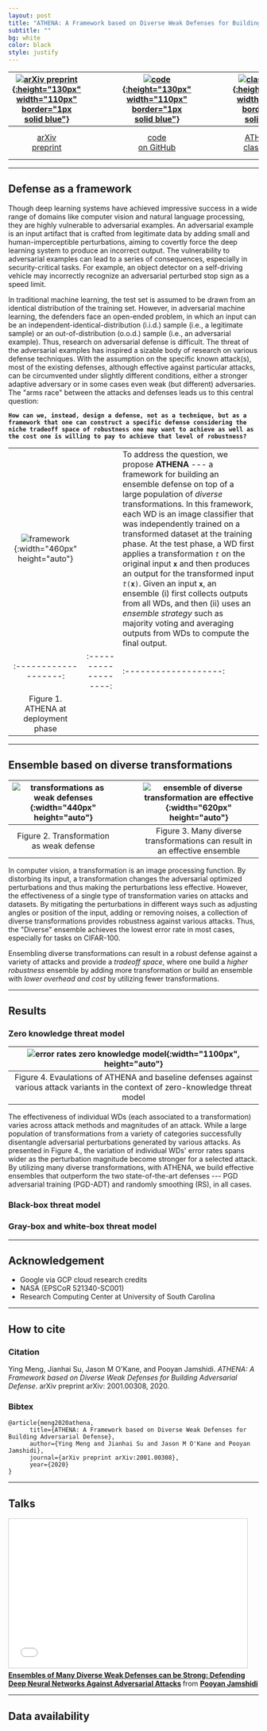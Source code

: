 ```yaml
---
layout: post
title: "ATHENA: A Framework based on Diverse Weak Defenses for Building Adversarial Defense"
subtitle: ""
bg: white
color: black
style: justify
---
```



|[![arXiv preprint](./img/posts/athena_preprint.png "arXiv preprint"){:height="130px" width="110px" border="1px solid blue"}](https://arxiv.org/abs/2001.00308 "arXiv preprint")||[![code](./img/posts/athena_code.png "code on GitHub"){:height="130px" width="110px" border="1px solid blue"}](https://github.com/softsys4ai/athena "code on GitHub")||[![class project](./img/posts/class_project.png "class project"){:height="130px" width="110px" border="1px solid blue"}](https://github.com/csce585-mlsystems/project-athena "class project")||[![tutorial](./img/posts/tutorial_craftAE_zk.png "Generate zero knowledge AEs tutorial"){:height="130px" width="110px" border="1px solid blue"}](https://github.com/csce585-mlsystems/project-athena/blob/master/notebooks/Task1_GenerateAEs_ZeroKnowledgeModel.ipynb "Generate zero knowledge AEs tutorial")|
|:------------:|:------------:|:------------:|:------------:|:------------:|:------------:|:------------:|
|[arXiv <br> preprint](https://arxiv.org/abs/2001.00308)|&nbsp;&nbsp;&nbsp;&nbsp;&nbsp;&nbsp;&nbsp;&nbsp;&nbsp;&nbsp;&nbsp;&nbsp;|[code <br> on GitHub](https://github.com/softsys4ai/athena)|&nbsp;&nbsp;&nbsp;&nbsp;&nbsp;&nbsp;&nbsp;&nbsp;&nbsp;&nbsp;&nbsp;&nbsp;|[ATHENA for <br> class project](https://github.com/csce585-mlsystems/project-athena)|&nbsp;&nbsp;&nbsp;&nbsp;&nbsp;&nbsp;&nbsp;&nbsp;&nbsp;&nbsp;&nbsp;&nbsp;|[tutorial: <br> generate AEs <br> in ZK model](https://github.com/csce585-mlsystems/project-athena/blob/master/notebooks/Task1_GenerateAEs_ZeroKnowledgeModel.ipynb)|


--------
## Defense as a framework
Though deep learning systems have achieved impressive success in a wide range of domains like computer vision and natural language processing, they are highly vulnerable to adversarial examples. An adversarial example is an input artifact that is crafted from legitimate data by adding small and human-imperceptible perturbations, aiming to covertly force the deep learning system to produce an incorrect output. The vulnerability to adversarial examples can lead to a series of consequences, especially in security-critical tasks. For example, an object detector on a self-driving vehicle may incorrectly recognize an adversarial perturbed stop sign as a speed limit. 

In traditional machine learning, the test set is assumed to be drawn from an identical distribution of the training set. However, in adversarial machine learning, the defenders face an open-ended problem, in which an input can be an independent-identical-distribution (i.i.d.) sample (i.e., a legitimate sample) or an out-of-distribution (o.o.d.) sample (i.e., an adversarial example). Thus, research on adversarial defense is difficult. The threat of the adversarial examples has inspired a sizable body of research on various defense techniques. With the assumption on the specific known attack(s), most of the existing defenses, although effective against particular attacks, can be circumvented under slightly different conditions, either a stronger adaptive adversary or in some cases even weak (but different) adversaries. The "arms race" between the attacks and defenses leads us to this central question:

**`How can we, instead, design a defense, not as a technique, but as a framework that one can construct a specific defense considering the niche tradeoff space of robustness one may want to achieve as well as the cost one is willing to pay to achieve that level of robustness?`**

||||
|:-------------------:|:-------------------:|-------------------|
|![framework](./img/posts/athena_fwk_test.png){:width="460px" height="auto"}||To address the question, we propose **ATHENA** --- a framework for building an ensemble defense on top of a large population of *diverse* transformations. In this framework, each WD is an image classifier that was independently trained on a transformed dataset at the training phase. At the test phase, a WD first applies a transformation *`t`* on the original input **`x`** and then produces an output for the transformed input *`t`*`(`**`x`**`)`. Given an input **`x`**, an ensemble (i) first collects outputs from all WDs, and then (ii) uses an *ensemble strategy* such as majority voting and averaging outputs from WDs to compute the final output.|
|:-------------------:|:-------------------:|:-------------------:|
|Figure 1. ATHENA at deployment phase|&nbsp;&nbsp;&nbsp;&nbsp;&nbsp;&nbsp;&nbsp;&nbsp;&nbsp;&nbsp;&nbsp;&nbsp;||

--------
## Ensemble based on diverse transformations

|![transformations as weak defenses](./img/posts/trans_as_wd.png){:width="440px" height="auto"}||![ensemble of diverse transformation are effective](./img/posts/athena_motivation.png){:width="620px" height="auto"}|
|:--------------:|:---------------------:|:------------------:|
|Figure 2. Transformation as weak defense|&nbsp;&nbsp;&nbsp;&nbsp;&nbsp;&nbsp;|Figure 3. Many diverse transformations can result in an effective ensemble|

In computer vision, a transformation is an image processing function. By distorbing its input, a transformation changes the adversarial optimized perturbations and thus making the perturbations less effective. However, the effectiveness of a single type of transformation varies on attacks and datasets. By mitigating the perturbations in different ways such as adjusting angles or position of the input, adding or removing noises, a collection of diverse transformations provides robustness against various attacks. Thus, the "Diverse" ensemble achieves the lowest error rate in most cases, especially for tasks on CIFAR-100. 

Ensembling diverse transformations can result in a robust defense against a variety of attacks and provide a *tradeoff space*, where one build a *higher robustness* ensemble by adding more transformation or build an ensemble with *lower overhead and cost* by utilizing fewer transformations.

--------
## Results

### Zero knowledge threat model

|![error rates zero knowledge model](./img/posts/error_zk.png){:width="1100px", height="auto"}|
|:---------:|
|Figure 4. Evaulations of ATHENA and baseline defenses against various attack variants in the context of zero-knowledge threat model|

The effectiveness of individual WDs (each associated to a transformation) varies across attack methods and magnitudes of an attack. While a large population of transformations from a variety of categories successfully disentangle adversarial perturbations generated by various attacks. As presented in Figure 4., the variation of individual WDs' error rates spans wider as the perturbation magnitude become stronger for a selected attack. By utilizing many diverse transformations, with ATHENA, we build effective ensembles that outperform the two state-of-the-art defenses --- PGD adversarial training (PGD-ADT) and randomly smoothing (RS), in all cases.

### Black-box threat model



### Gray-box and white-box threat model

--------
## Acknowledgement
* Google via GCP cloud research credits
* NASA (EPSCoR 521340-SC001)
* Research Computing Center at University of South Carolina



--------
## How to cite

### Citation

Ying Meng, Jianhai Su, Jason M O'Kane, and Pooyan Jamshidi. *ATHENA: A Framework based on Diverse Weak Defenses for Building Adversarial Defense*. arXiv preprint arXiv: 2001.00308, 2020.


### Bibtex
```
@article{meng2020athena,
      title={ATHENA: A Framework based on Diverse Weak Defenses for Building Adversarial Defense},
      author={Ying Meng and Jianhai Su and Jason M O'Kane and Pooyan Jamshidi},
      journal={arXiv preprint arXiv:2001.00308},
      year={2020}
}
```


--------
## Talks
<iframe src="//www.slideshare.net/slideshow/embed_code/key/Cb31RI6bvqz2YE" width="480" height="300" frameborder="0" marginwidth="0" marginheight="0" scrolling="no" style="border:1px solid #CCC; border-width:1px; margin-bottom:5px; max-width: 100%;" allowfullscreen> </iframe>

<div style="margin-bottom:5px"> <strong> <a href="//www.slideshare.net/pooyanjamshidi/ensembles-of-many-diverse-weak-defenses-can-be-strong-defending-deep-neural-networks-against-adversarial-attacks" title="Ensembles of Many Diverse Weak Defenses can be Strong: Defending Deep Neural Networks Against Adversarial Attacks" target="_blank">Ensembles of Many Diverse Weak Defenses can be Strong: Defending Deep Neural Networks Against Adversarial Attacks</a> </strong> from <strong><a href="https://www.slideshare.net/pooyanjamshidi" target="_blank">Pooyan Jamshidi</a></strong> </div>

<script async class="speakerdeck-embed" data-id="5e56d27c80a94fb59cd019305eabf53f" data-ratio="1.8" src="//speakerdeck.com/assets/embed.js"></script>

--------
## Data availability
